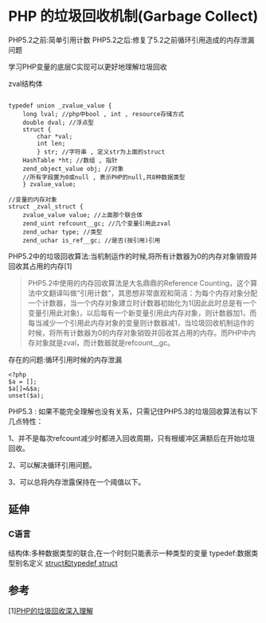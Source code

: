 # PHP 的垃圾回收机制(Garbage Collect)

PHP5.2之前:简单引用计数
PHP5.2之后:修复了5.2之前循环引用造成的内存泄漏问题

学习PHP变量的底层C实现可以更好地理解垃圾回收

zval结构体
```$xslt

typedef union _zvalue_value {
    long lval; //php中bool , int , resource存储方式
    double dval; //浮点型
    struct {
        char *val;
        int len;
        } str; //字符串 , 定义str为上面的struct
    HashTable *ht; //数组 , 指针
    zend_object_value obj; //对象
    //所有字段置为0或null , 表示PHP的null,共8种数据类型
    } zvalue_value;
    
//变量的内存对象
struct _zval_struct {
    zvalue_value value; //上面那个联合体
    zend_uint refcount__gc; //几个变量引用此zval
    zend_uchar type; //类型
    zend_uchar is_ref__gc; //是否(按引用)引用
```

PHP5.2中的垃圾回收算法:当机制运作的时候,将所有计数器为0的内存对象销毁并回收其占用的内存[1]

> PHP5.2中使用的内存回收算法是大名鼎鼎的Reference Counting，这个算法中文翻译叫做“引用计数”，其思想非常直观和简洁：为每个内存对象分配一个计数器，当一个内存对象建立时计数器初始化为1(因此此时总是有一个变量引用此对象)，以后每有一个新变量引用此内存对象，则计数器加1，而每当减少一个引用此内存对象的变量则计数器减1，当垃圾回收机制运作的时候，将所有计数器为0的内存对象销毁并回收其占用的内存。而PHP中内存对象就是zval，而计数器就是refcount__gc。
  


存在的问题:循环引用时候的内存泄漏
```$xslt
<?php
$a = [];
$a[]=&$a;
unset($a);
```

PHP5.3 :
如果不能完全理解也没有关系，只需记住PHP5.3的垃圾回收算法有以下几点特性：

1、并不是每次refcount减少时都进入回收周期，只有根缓冲区满额后在开始垃圾回收。

2、可以解决循环引用问题。

3、可以总将内存泄露保持在一个阈值以下。

## 延伸
### C语言
结构体:多种数据类型的联合,在一个时刻只能表示一种类型的变量
typedef:数据类型别名定义
[struct和typedef struct](https://www.cnblogs.com/qyaizs/articles/2039101.html)


## 参考
[1][PHP的垃圾回收深入理解](https://www.cnblogs.com/lovehappying/p/3679356.html)



 
